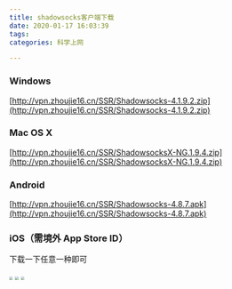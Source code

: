 ```yaml
---
title: shadowsocks客户端下载
date: 2020-01-17 16:03:39
tags:
categories: 科学上网

---
```


### Windows

[http://vpn.zhoujie16.cn/SSR/Shadowsocks-4.1.9.2.zip](http://vpn.zhoujie16.cn/SSR/Shadowsocks-4.1.9.2.zip)



### Mac OS X

[http://vpn.zhoujie16.cn/SSR/ShadowsocksX-NG.1.9.4.zip](http://vpn.zhoujie16.cn/SSR/ShadowsocksX-NG.1.9.4.zip)



### Android

[http://vpn.zhoujie16.cn/SSR/Shadowsocks-4.8.7.apk](http://vpn.zhoujie16.cn/SSR/Shadowsocks-4.8.7.apk)



###  iOS（需境外 App Store ID）

下载一下任意一种即可

<img src="http://vpn.zhoujie16.cn/SSR/assets/ios_1.jpg" style="zoom:40%;" />


<img src="http://vpn.zhoujie16.cn/SSR/assets/ios_2.jpg" style="zoom:40%;" />


<img src="http://vpn.zhoujie16.cn/SSR/assets/ios_3.jpg" style="zoom:40%;" />

